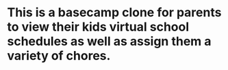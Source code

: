 # This is a basecamp clone for parents to view their kids virtual school schedules as well as assign them a variety of chores. 
